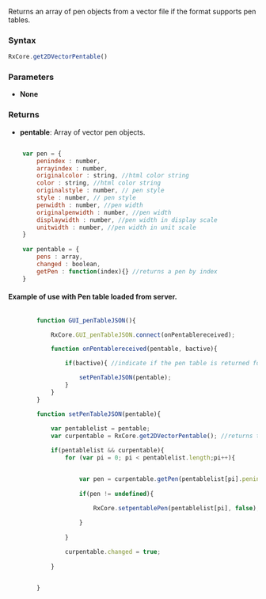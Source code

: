 Returns an array of pen objects from a vector file if the format supports pen tables.

### Syntax

```typescript
RxCore.get2DVectorPentable()
```

### Parameters

- **None**

### Returns

- **pentable**: Array of vector pen objects.

```javascript

    var pen = {
        penindex : number,
        arrayindex : number,
        originalcolor : string, //html color string
        color : string, //html color string
        originalstyle : number, // pen style 
        style : number, // pen style 
        penwidth : number, //pen width
        originalpenwidth : number, //pen width
        displaywidth : number, //pen width in display scale
        unitwidth : number, //pen width in unit scale
    }
        
    var pentable = {
        pens : array,
        changed : boolean,
        getPen : function(index){} //returns a pen by index
    }

```

#### Example of use with Pen table loaded from server.

```javascript

        function GUI_penTableJSON(){

            RxCore.GUI_penTableJSON.connect(onPentablereceived);

            function onPentablereceived(pentable, bactive){

                if(bactive){ //indicate if the pen table is returned for the active file.

                    setPenTableJSON(pentable);
                }
            }
        }

        function setPenTableJSON(pentable){
            
            var pentablelist = pentable;
            var curpentable = RxCore.get2DVectorPentable(); //returns the pen table for the currently active file.

            if(pentablelist && curpentable){
                for (var pi = 0; pi < pentablelist.length;pi++){


                    var pen = curpentable.getPen(pentablelist[pi].penindex);
                    
                    if(pen != undefined){

                        RxCore.setpentablePen(pentablelist[pi], false);
            
                    }
                    
                }

                curpentable.changed = true;
    
            }


        }

```


